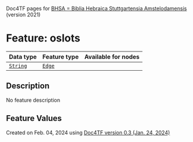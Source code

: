 Doc4TF pages for [BHSA = Biblia Hebraica Stuttgartensia Amstelodamensis](https://github.com/etcbc/BHSA/tree/master/tf) (version 2021)
# Feature: oslots
Data type|Feature type|Available for nodes
---|---|---
[`String`](featurebydatatype.md#string)|[`Edge`](featurebytype.md#edge)|
## Description
No feature description
## Feature Values
 

Created on Feb. 04, 2024 using [Doc4TF  version 0.3 (Jan. 24, 2024)](https://github.com/tonyjurg/Doc4TF) 